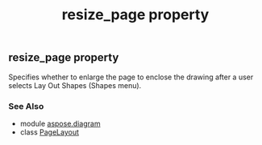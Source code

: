 ﻿---
title: resize_page property
second_title: Aspose.Diagram for Python via .NET API References
description: 
type: docs
weight: 290
url: /python-net/aspose.diagram/pagelayout/resize_page/
is_root: false
---

## resize_page property


Specifies whether to enlarge the page to enclose the drawing after a user selects Lay Out Shapes (Shapes menu).

### See Also
* module [aspose.diagram](../../)
* class [PageLayout](/diagram/python-net/aspose.diagram/pagelayout)
